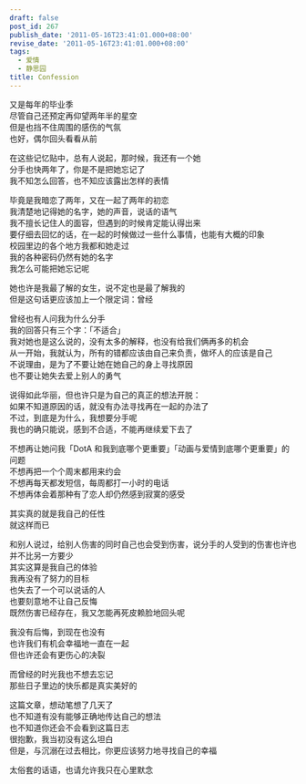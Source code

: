 ```yaml
---
draft: false
post_id: 267
publish_date: '2011-05-16T23:41:01.000+08:00'
revise_date: '2011-05-16T23:41:01.000+08:00'
tags:
  - 爱情
  - 静思园
title: Confession
---
```


又是每年的毕业季\
尽管自己还预定再仰望两年半的星空\
但是也挡不住周围的感伤的气氛\
也好，偶尔回头看看从前

在这些记忆贴中，总有人说起，那时候，我还有一个她\
分手也快两年了，你是不是把她忘记了\
我不知怎么回答，也不知应该露出怎样的表情

毕竟是我暗恋了两年，又在一起了两年的初恋\
我清楚地记得她的名字，她的声音，说话的语气\
我不擅长记住人的面容，但遇到的时候肯定能认得出来\
要仔细去回忆的话，在一起的时候做过一些什么事情，也能有大概的印象\
校园里边的各个地方我都和她走过\
我的各种密码仍然有她的名字\
我怎么可能把她忘记呢

她也许是我最了解的女生，说不定也是最了解我的\
但是这句话更应该加上一个限定词：曾经

曾经也有人问我为什么分手\
我的回答只有三个字：「不适合」\
我对她也是这么说的，没有太多的解释，也没有给我们俩再多的机会\
从一开始，我就认为，所有的错都应该由自己来负责，做坏人的应该是自己\
不说理由，是为了不要让她在她自己的身上寻找原因\
也不要让她失去爱上别人的勇气

说得如此华丽，但也许只是为自己的真正的想法开脱：\
如果不知道原因的话，就没有办法寻找再在一起的办法了\
不过，到底是为什么，我想要分手呢\
我也的确只能说，感到不合适，不能再继续爱下去了

不想再让她问我「DotA 和我到底哪个更重要」「动画与爱情到底哪个更重要」的问题\
不想再把一个个周末都用来约会\
不想再每天都发短信，每周都打一小时的电话\
不想再体会着那种有了恋人却仍然感到寂寞的感受

其实真的就是我自己的任性\
就这样而已

和别人说过，给别人伤害的同时自己也会受到伤害，说分手的人受到的伤害也许也并不比另一方要少\
其实这算是我自己的体验\
我再没有了努力的目标\
也失去了一个可以说话的人\
也要刻意地不让自己反悔\
既然伤害已经存在，我又怎能再死皮赖脸地回头呢

我没有后悔，到现在也没有\
也许我们有机会幸福地一直在一起\
但也许还会有更伤心的决裂

而曾经的时光我也不想去忘记\
那些日子里边的快乐都是真实美好的

这篇文章，想动笔想了几天了\
也不知道有没有能够正确地传达自己的想法\
也不知道你还会不会看到这篇日志\
很抱歉，我当初没有这么坦白\
但是，与沉溺在过去相比，你更应该努力地寻找自己的幸福

太俗套的话语，也请允许我只在心里默念
